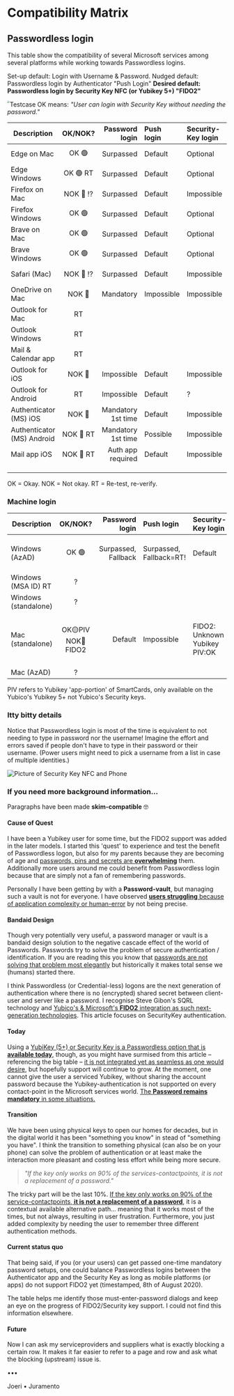 

# Compatibility Matrix

## Passwordless login 

This table show the compatibility of several Microsoft services among several platforms while working towards Passwordless logins. 

Set-up default: Login with Username & Password.
Nudged default: Passwordless login by Authenticator "Push Login" 
**Desired default: Passwordless login by Security Key NFC (or Yubikey 5+) "FIDO2"**



<img align="left" src="https://support.yubico.com/helpdesk/attachments/2015007595869" style="zoom:30%;" />



Testcase OK means: *"User can login with Security Key without needing the password."*

| Description                | OK/NOK?  |     Password login | Push login | Security-Key login | Context                                        | Test Date |
| -------------------------- | :------: | -----------------: | :--------- | :----------------- | :--------------------------------------------- | :-------- |
| Edge on Mac                |   OK 🟢   |          Surpassed | Default    | Optional           | outlook.live.com or  login.microsoftonline.com | 2020 July |
| Edge Windows               | OK 🟢 RT  |          Surpassed | Default    | Optional           | outlook.live.com or login.microsoftonline.com  | 2020 July |
| Firefox on Mac             | NOK 🔴 ⁉️  |          Surpassed | Default    | Impossible         | outlook.live.com or login.microsoftonline.com  | 2020 July |
| Firefox Windows            |   OK 🟢   |          Surpassed | Default    | Optional           | outlook.live.com or login.microsoftonline.com  | 2020 July |
| Brave on Mac               |   OK 🟢   |          Surpassed | Default    | Optional           | outlook.live.com or login.microsoftonline.com  | 2020 July |
| Brave Windows              |   OK 🟢   |          Surpassed | Default    | Optional           | outlook.live.com or login.microsoftonline.com  | 2020 July |
| Safari (Mac)               | NOK 🔴 ⁉️  |          Surpassed | Default    | Impossible         | outlook.live.com or login.microsoftonline.com  | 2020 Aug  |
| OneDrive on Mac            |  NOK 🔴   |          Mandatory | Impossible | Impossible         | Login OneDrive app                             | 2020 July |
| Outlook for Mac            |    RT    |                    |            |                    |                                                |           |
| Outlook Windows            |    RT    |                    |            |                    |                                                |           |
| Mail & Calendar app        |    RT    |                    |            |                    | Add account in Win 10 App,  "this app only".   |           |
| Outlook for iOS            |  NOK 🔴   |         Impossible | Default    | Impossible         | Adding or re-auth account                      | 2020 July |
| Outlook for Android        |    RT    |         Impossible | Default    | ?                  | Adding or re-auth account                      |           |
| Authenticator  (MS) iOS    |  NOK 🔴   | Mandatory 1st time | Default    | Impossible         | Adding account MSA ID                          | 2020 July |
| Authenticator (MS) Android | NOK 🔴 RT | Mandatory 1st time | Possible   | Impossible         | Adding account MSA ID                          | --        |
| Mail app iOS               | NOK 🔴 RT |  Auth app required | Default    | Impossible         | Exchange / Outlook integration.                | 2020 July |
|                            |          |                    |            |                    |                                                |           |
|                            |          |                    |            |                    |                                                |           |
|                            |          |                    |            |                    |                                                |           |

OK = Okay. NOK = Not okay. RT = Re-test, re-verify.

### Machine login

| Description          |      OK/NOK?      |      Password login | Push login              | Security-Key login            | Context                                     | Test Date |
| -------------------- | :---------------: | ------------------: | :---------------------- | :---------------------------- | :------------------------------------------ | :-------- |
| Windows (AzAD)       |       OK 🟢        | Surpassed, Fallback | Surpassed, Fallback=RT! | Default                       | Login Azure-AD-joined machine               | 2020 July |
| Windows (MSA ID) RT  |         ?         |                     |                         |                               |                                             |           |
| Windows (standalone) |         ?         |                     |                         |                               |                                             |           |
| Mac (standalone)     | OK🟡PIV NOK🔴 FIDO2 |             Default | Impossible              | FIDO2: Unknown Yubikey PIV:OK | Login Mac, smartcard, requires cert PINcode | 2020 July |
| Mac (AzAD)           |         ?         |                     |                         |                               |                                             |           |

PIV refers to Yubikey 'app-portion' of SmartCards, only available on the Yubico's Yubikey 5+ not Yubico's Security keys.

### Itty bitty details

Notice that Passwordless login is most of the time is equivalent to not needing to type in password nor the username! Imagine the effort and errors saved if people don't have to type in their password or their username.
(Power users might need to pick a username from a list in case of multiple identities.)





![Picture of Security Key NFC and Phone](https://www.yubico.com/wp-content/uploads/2019/01/sky-3-img-2.png)



### If you need more background information...

Paragraphs have been made **skim-compatible** 🤓

#### Cause of Quest

I have been a Yubikey user for some time, but the FIDO2 support was added in the later models. I started this 'quest' to experience and test the benefit of Passwordless logon, but also for my parents because they are becoming of age and <u>passwords, pins and secrets are **overwhelming**</u> them. Additionally more users around me could benefit from Passwordless login because that are simply not a fan of remembering passwords.

Personally I have been getting by with a **Password-vault**, but managing such a vault is not for everyone. I have observed <u>**users struggling** because of application complexity or human-error</u> by not being precise. 

#### Bandaid Design

Though very potentially very useful, a password manager or vault is a bandaid design solution to the negative cascade effect of the world of Passwords. Passwords try to solve the problem of secure authentication / identification. If you are reading this you know that <u>passwords are not solving that problem most elegantly</u> but historically it makes total sense we (humans) started there. 

I think Passwordless (or Credential-less) logons are the next generation of authentication where there is no (encrypted) shared secret between client-user and server like a password. I recognise Steve Gibon's SQRL technology and <u>Yubico's & Microsoft's **FIDO2** integration as such next-generation technologies</u>. This article focuses on SecurityKey authentication.

#### Today

Using a <u>YubiKey (5+) or Security Key is a Passwordless option that is **available today**</u>, though, as you might have surmised from this article – referencing the big table – <u>it is not integrated yet as seamless as one would desire</u>, but hopefully support will continue to grow. At the moment, one cannot give the user a serviced Yubikey, without sharing the account password because the Yubikey-authentication is not supported on every contact-point in the Microsoft services world. <u>The **Password remains mandatory** in some situations.</u>

#### Transition

We have been using physical keys to open our homes for decades, but in the digital world it has been "something you know" in stead of "something you have". I think the transition to something physical (can also be on your phone) can solve the problem of authentication or at least make the interaction more pleasant and costing less effort while being more secure. 

> *"If the key only works on 90% of the services-contactpoints, it is not a replacement of a password."*

The tricky part will be the last 10%. <u>If the key only works on 90% of the service-contactpoints, **it is not a replacement of a password**</u>, it is a contextual available alternative path... meaning that it works most of the times, but not always, resulting in user frustration. Furthermore, you just added complexity by needing the user to remember three different authentication methods. 

#### Current status quo

That being said, if you (or your users) can get passed one-time mandatory password setups, one could balance Passwordless logins between the Authenticator app and the Security Key as long as mobile platforms (or apps) do not support FIDO2 yet (timestamped, 8th of August 2020). 

The table helps me identify those must-enter-password dialogs and keep an eye on the progress of FIDO2/Security key support. I could not find this information elsewhere.

#### Future

Now I can ask my serviceproviders and suppliers what is exactly blocking a certain row. It makes it far easier to refer to a page and row and ask what the blocking (upstream) issue is.



•••



Joeri • Juramento

